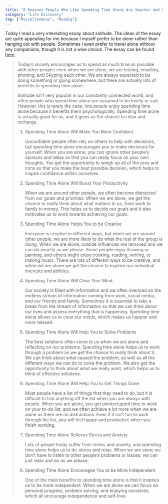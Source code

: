 ```yaml
---
title: "8 Reasons People Who Like Spending Time Alone Are Smarter and Stronger"
category: "Life Discovery"
tag: ["Miscellaneous", "Readig"]
---
```


Today I read a very interesting essay about solitude. The ideas of the essay are quite appealing for me because I myself prefer to be alone rather than hanging out with people. Sometimes I even prefer to travel alone without any companions, though it is not a wise choice. The essay can be found [here](http://www.lifehack.org/453521/8-reasons-people-who-like-spending-time-alone-are-smarter-and-stronger).

>Today’s society encourages us to spend as much time as possible with other people; even when we are alone, we are texting, emailing, phoning, and Skyping each other. We are always expected to be doing something or going somewhere, but there are actually lots of benefits to spending time alone.
>
>Solitude isn’t very popular in our constantly connected world, and often people who spend time alone are assumed to be lonely or sad. However, this is rarely the case; lots people enjoy spending time alone because it benefits them psychologically. Spending time alone is actually good for us, and it gives us the chance to relax and recharge.
>
>1. Spending Time Alone Will Make You More Confident
>
>    Unconfident people often rely on others to help with decisions, but spending time alone encourages you to make decisions for yourself. When you are alone, you can ignore other people’s opinions and ideas so that you can really focus on your own thoughts. You get the opportunity to weigh up all of the pros and cons so that you make the best possible decision, which helps to inspire confidence within ourselves.
>    
>2. Spending Time Alone Will Boost Your Productivity
>
>    When we are around other people, we often become distracted from our goals and priorities. When we are alone, we get the chance to really think about what matters to us, from work to family to money. This helps us to decide our goals and it also motivates us to work towards achieving our goals.
>3. Spending Time Alone Helps You to be Creative
>
>    Everyone is creative in different ways, but when we are around other people, we are more likely to do what the rest of the group is doing. When we are alone, outside influences are removed and we can do exactly as we please. Some people enjoy drawing or painting, and others might enjoy cooking, reading, writing, or making music. There are lots of different ways to be creative, and when we are alone we get the chance to explore our individual interests and abilities.
>    
>4. Spending Time Alone Will Clear Your Mind
>
>    Our society is filled with information and we often overload on the endless stream of information coming from work, social media, and our friends and family. Sometimes it is essential to take a break from the stream of information so that we can think about our lives and assess everything that is happening. Spending time alone allows us to clear our minds, which makes us happier and more relaxed.
>    
>5. Spending Time Alone Will Help You to Solve Problems
>
>    The best solutions often come to us when we are alone and reflecting on our problems. Spending time alone helps us to work through a problem as we get the chance to really think about it. We can think about what caused the problem, as well as all the different ways we can do to solve the problem. We also get the opportunity to think about what we really want, which helps us to think of effective solutions.
>    
>6. Spending Time Alone Will Help You to Get Things Done
>
>    Most people have a list of things that they need to do, but it is difficult to tick anything off the list when you are always with people. When you are alone, you get uninterrupted time to work on your to-do list, and we often achieve a lot more when we are alone as there are no distractions. Even if it isn’t fun to work through the list, you will feel happy and productive when you finish working.
>    
>7. Spending Time Alone Relieves Stress and Anxiety
>
>    Lots of people today suffer from stress and anxiety, and spending time alone helps us to de-stress and relax. When we are alone we don’t have to listen to other people’s problems or issues; we can just relax and do as we please.
>    
>8. Spending Time Alone Encourages You to be More Independent
>
>    One of the main benefits to spending time alone is that it inspires us to be more independent. When we are alone we can focus on personal progress, problem solving, and enjoying ourselves, which all encourage independence and self-love.